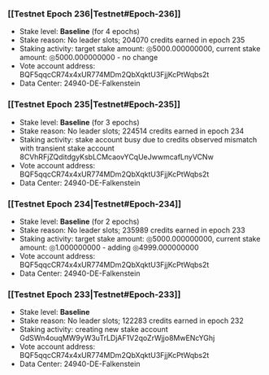 ### [[Testnet Epoch 236|Testnet#Epoch-236]]
* Stake level: **Baseline** (for 4 epochs)
* Stake reason: No leader slots; 204070 credits earned in epoch 235
* Staking activity: target stake amount: ◎5000.000000000, current stake amount: ◎5000.000000000 - no change
* Vote account address: BQF5qqcCR74x4xUR774MDm2QbXqktU3FjjKcPtWqbs2t
* Data Center: 24940-DE-Falkenstein
### [[Testnet Epoch 235|Testnet#Epoch-235]]
* Stake level: **Baseline** (for 3 epochs)
* Stake reason: No leader slots; 224514 credits earned in epoch 234
* Staking activity: stake account busy due to credits observed mismatch with transient stake account 8CVhRFjZQditdgyKsbLCMcaovYCqUeJwwmcafLnyVCNw
* Vote account address: BQF5qqcCR74x4xUR774MDm2QbXqktU3FjjKcPtWqbs2t
* Data Center: 24940-DE-Falkenstein
### [[Testnet Epoch 234|Testnet#Epoch-234]]
* Stake level: **Baseline** (for 2 epochs)
* Stake reason: No leader slots; 235989 credits earned in epoch 233
* Staking activity: target stake amount: ◎5000.000000000, current stake amount: ◎1.000000000 - adding ◎4999.000000000
* Vote account address: BQF5qqcCR74x4xUR774MDm2QbXqktU3FjjKcPtWqbs2t
* Data Center: 24940-DE-Falkenstein
### [[Testnet Epoch 233|Testnet#Epoch-233]]
* Stake level: **Baseline**
* Stake reason: No leader slots; 122283 credits earned in epoch 232
* Staking activity: creating new stake account GdSWn4ouqMW9yW3uTrLDjAF1V2qoZrWjjo8MwENcYGhj
* Vote account address: BQF5qqcCR74x4xUR774MDm2QbXqktU3FjjKcPtWqbs2t
* Data Center: 24940-DE-Falkenstein